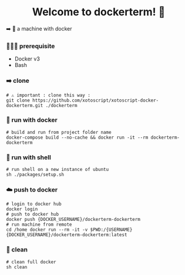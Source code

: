 <h1 align="center">Welcome to dockerterm! 👋</h1>
➡️ 💨 a machine with docker

### 🤷🏼‍♂️ prerequisite
- Docker v3
- Bash

### ➡️ clone
```shell
# ⚠️ important : clone this way :
git clone https://github.com/xotoscript/xotoscript-docker-dockerterm.git ./dockerterm
```

### 👾 run with docker
```shell
# build and run from project folder name
docker-compose build --no-cache && docker run -it --rm dockerterm-dockerterm
```

### 🚀 run with shell
```shell
# run shell on a new instance of ubuntu
sh ./packages/setup.sh
```

### ☁️ push to docker
```shell
# login to docker hub
docker login
# push to docker hub
docker push {DOCKER_USERNAME}/dockerterm-dockerterm
# run machine from remote
cd /home docker run --rm -it -v $PWD:/{USERNAME} {DOCKER_USERNAME}/dockerterm-dockerterm:latest
```

### 🧽 clean
```shell
# clean full docker
sh clean
```

